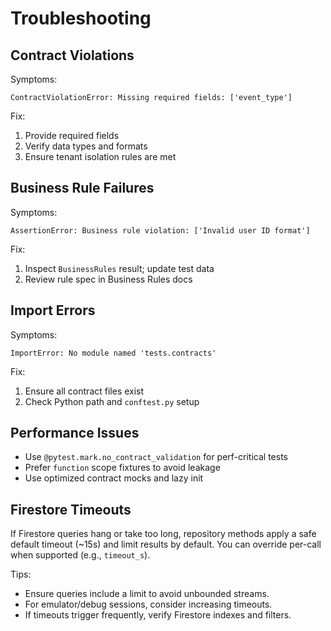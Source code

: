 # Troubleshooting

## Contract Violations

Symptoms:

```
ContractViolationError: Missing required fields: ['event_type']
```

Fix:

1. Provide required fields
2. Verify data types and formats
3. Ensure tenant isolation rules are met

## Business Rule Failures

Symptoms:

```
AssertionError: Business rule violation: ['Invalid user ID format']
```

Fix:

1. Inspect `BusinessRules` result; update test data
2. Review rule spec in Business Rules docs

## Import Errors

Symptoms:

```
ImportError: No module named 'tests.contracts'
```

Fix:

1. Ensure all contract files exist
2. Check Python path and `conftest.py` setup

## Performance Issues

- Use `@pytest.mark.no_contract_validation` for perf-critical tests
- Prefer `function` scope fixtures to avoid leakage
- Use optimized contract mocks and lazy init

## Firestore Timeouts

If Firestore queries hang or take too long, repository methods apply a safe default timeout (~15s) and limit results by default. You can override per-call when supported (e.g., `timeout_s`).

Tips:
- Ensure queries include a limit to avoid unbounded streams.
- For emulator/debug sessions, consider increasing timeouts.
- If timeouts trigger frequently, verify Firestore indexes and filters.